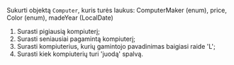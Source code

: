 Sukurti objektą `Computer`, kuris turės laukus: ComputerMaker (enum), price, Color (enum), madeYear (LocalDate)
  1. Surasti pigiausią kompiuterį;
  2. Surasti seniausiai pagamintą kompiuterį;
  3. Surasti kompiuterius, kurių gamintojo pavadinimas baigiasi raide 'L';
  4. Surasti kiek kompiuterių turi 'juodą' spalvą.
